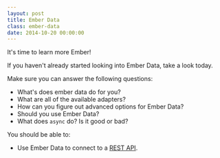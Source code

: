 ```yaml
---
layout: post
title: Ember Data
class: ember-data
date: 2014-10-20 00:00:00
---
```


It's time to learn more Ember!

If you haven't already started looking into Ember Data, take a look today.

Make sure you can answer the following questions:

- What's does ember data do for you?
- What are all of the available adapters?
- How can you figure out advanced options for Ember Data?
- Should you use Ember Data?
- What does `async` do? Is it good or bad?

You should be able to:

- Use Ember Data to connect to a [REST API][jsi-api].

[jsi-api]: https://github.com/wbyoung/jsi-api
